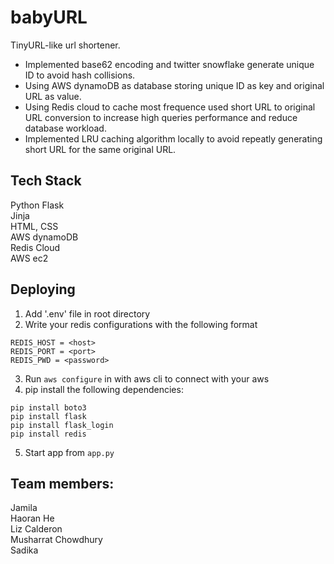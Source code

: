 # babyURL   
TinyURL-like url shortener.   
    
* Implemented base62 encoding and twitter snowflake generate unique ID to avoid hash collisions.      
* Using AWS dynamoDB as database storing unique ID as key and original URL as value.   
* Using Redis cloud to cache most frequence used short URL to original URL conversion to increase high queries performance and reduce database workload.       
* Implemented LRU caching algorithm locally to avoid repeatly generating short URL for the same original URL.        

## Tech Stack
Python Flask    
Jinja   
HTML, CSS   
AWS dynamoDB    
Redis Cloud   
AWS ec2   

## Deploying
1) Add '.env' file in root directory    
2) Write your redis configurations with the following format    
```
REDIS_HOST = <host>    
REDIS_PORT = <port>     
REDIS_PWD = <password>    
```   
3) Run `aws configure` in with aws cli to connect with your aws
4) pip install the following dependencies:   
```
pip install boto3   
pip install flask
pip install flask_login   
pip install redis   
```
5) Start app from `app.py`    

## Team members:
Jamila  
Haoran He    
Liz Calderon      
Musharrat Chowdhury   
Sadika    
